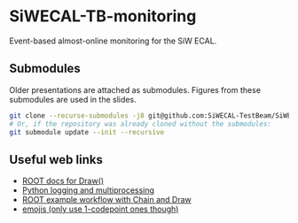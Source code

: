 # SiWECAL-TB-monitoring

Event-based almost-online monitoring for the SiW ECAL.

## Submodules

Older presentations are attached as submodules.
Figures from these submodules are used in the slides.

```bash
git clone --recurse-submodules -j8 git@github.com:SiWECAL-TestBeam/SiWECAL-TB-monitoring.git
# Or, if the repository was already cloned without the submodules:
git submodule update --init --recursive
```

## Useful web links

- [ROOT docs for Draw()](https://root.cern/doc/master/classTTree.html#a73450649dc6e54b5b94516c468523e45)
- [Python logging and multiprocessing](https://docs.python.org/3/howto/logging-cookbook.html#logging-to-a-single-file-from-multiple-processes)
- [ROOT example workflow with Chain and Draw](https://root.cern.ch/root/htmldoc/guides/users-guide/ExampleAnalysis.html)
- [emojis (only use 1-codepoint ones though)](https://emojipedia.org/emoji/)
